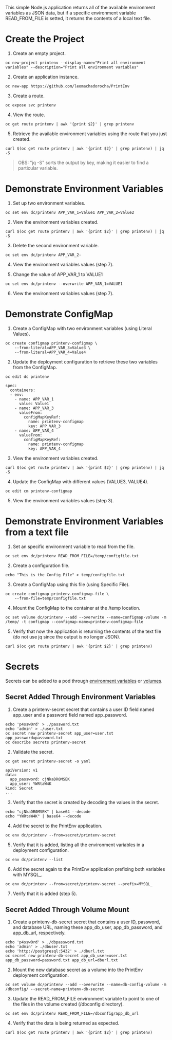 This simple Node.js application returns all of the available environment variables as JSON data, but if a specific environment variable READ_FROM_FILE is setted, it returns the contents of a local text file.

 
# Create the Project # 

1. Create an empty project.
```
oc new-project printenv --display-name="Print all environment variables" --description="Print all environment variables"
```

2. Create an application instance.
```
oc new-app https://github.com/leomachadorocha/PrintEnv
```

3. Create a route.
```
oc expose svc printenv
```

4. View the route.
```
oc get route printenv | awk '{print $2}' | grep printenv
```

5. Retrieve the available environment variables using the route that you just created.
```
curl $(oc get route printenv | awk '{print $2}' | grep printenv) | jq -S
```
> OBS: "jq -S" sorts the output by key, making it easier to find a particular variable. 



# Demonstrate Environment Variables #

1. Set up two environment variables. 
```
oc set env dc/printenv APP_VAR_1=Value1 APP_VAR_2=Value2
```

2. View the environment variables created. 
```
curl $(oc get route printenv | awk '{print $2}' | grep printenv) | jq -S
```

3. Delete the second environment variable.
```
oc set env dc/printenv APP_VAR_2-
```

4. View the environment variables values (step 7).
   
   
5. Change the value of APP_VAR_1 to VALUE1
```
oc set env dc/printenv --overwrite APP_VAR_1=VALUE1
```

6. View the environment variables values (step 7). 



# Demonstrate ConfigMap #

1. Create a ConfigMap with two environment variables (using Literal Values).
```
oc create configmap printenv-configmap \
    --from-literal=APP_VAR_3=Value3 \
    --from-literal=APP_VAR_4=Value4
```

2. Update the deployment configuration to retrieve these two variables from the ConfigMap.
```
oc edit dc printenv
```
```
spec:
  containers:
  - env:
    - name: APP_VAR_1
      value: Value1
    - name: APP_VAR_3
      valueFrom:
        configMapKeyRef:
          name: printenv-configmap
          key: APP_VAR_3
    - name: APP_VAR_4
      valueFrom:
        configMapKeyRef:
          name: printenv-configmap
          key: APP_VAR_4
```

3. View the environment variables created. 
```
curl $(oc get route printenv | awk '{print $2}' | grep printenv) | jq -S
```


4. Update the ConfigMap with different values (VALUE3, VALUE4).
```
oc edit cm printenv-configmap
```

5. View the environment variables values (step 3). 



# Demonstrate Environment Variables from a text file #

1. Set an specific environment variable to read from the file.
```
oc set env dc/printenv READ_FROM_FILE=/temp/configfile.txt
```

2. Create a configuration file.
```
echo "This is the Config File" > temp/configfile.txt
```

3. Create a ConfigMap using this file (using Specific File).
```
oc create configmap printenv-configmap-file \
    --from-file=temp/configfile.txt
```

4. Mount the ConfigMap to the container at the /temp location.
```
oc set volume dc/printenv --add --overwrite --name=configmap-volume -m /temp/ -t configmap --configmap-name=printenv-configmap-file
```

5. Verify that now the application is returning the contents of the text file (do not use jq since the output is no longer JSON).
```
curl $(oc get route printenv | awk '{print $2}' | grep printenv)
```


# Secrets #
Secrets can be added to a pod through [environment variables](https://github.com/leomachadorocha/PrintEnv/blob/master/README-LEO.md#secret-added-through-environment-variables) or [volumes](https://github.com/leomachadorocha/PrintEnv/blob/master/README-LEO.md#secret-added-through-volume-mount).

## Secret Added Through Environment Variables ##

1. Create a printenv-secret secret that contains a user ID field named app_user and a password field named app_password.
```
echo 'p4ssw0rd' > ./password.txt
echo 'admin' > ./user.txt
oc secret new printenv-secret app_user=user.txt app_password=password.txt
oc describe secrets printenv-secret
```

2. Validate the secret.
```
oc get secret printenv-secret -o yaml
```
```
apiVersion: v1
data:
  app_password: cjNkaDR0MSEK
  app_user: YWRtaW4K
kind: Secret
...
```

3. Verify that the secret is created by decoding the values in the secret.
```
echo "cjNkaDR0MSEK" | base64 --decode
echo "YWRtaW4K" | base64 --decode
```

4. Add the secret to the PrintEnv application.
```
oc env dc/printenv --from=secret/printenv-secret
```

5. Verify that it is added, listing all the environment variables in a deployment configuration.
```
oc env dc/printenv --list
```

6. Add the secret again to the PrintEnv application prefixing both variables with MYSQL_.
```
oc env dc/printenv --from=secret/printenv-secret --prefix=MYSQL_
```

7. Verify that it is added (step 5).



## Secret Added Through Volume Mount ##

1. Create a printenv-db-secret secret that contains a user ID, password, and database URL, naming these app_db_user, app_db_password, and app_db_url, respectively.
```
echo 'p4ssw0rd' > ./dbpassword.txt
echo 'admin' > ./dbuser.txt
echo 'http://postgresql:5432' > ./dburl.txt
oc secret new printenv-db-secret app_db_user=user.txt app_db_password=password.txt app_db_url=dburl.txt
```

2. Mount the new database secret as a volume into the PrintEnv deployment configuration.
```
oc set volume dc/printenv --add --overwrite --name=db-config-volume -m /dbconfig/ --secret-name=printenv-db-secret
```

3. Update the READ_FROM_FILE environment variable to point to one of the files in the volume created (/dbconfig directory).
```
oc set env dc/printenv READ_FROM_FILE=/dbconfig/app_db_url
```

4. Verify that the data is being returned as expected.
```
curl $(oc get route printenv | awk '{print $2}' | grep printenv)
```
